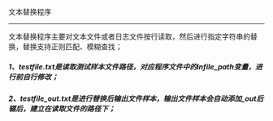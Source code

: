 文本替换程序
***
文本替换程序主要对文本文件或者日志文件按行读取，然后进行指定字符串的替换，替换支持正则匹配、模糊查找；
##### 1、testfile.txt是读取测试样本文件路径，对应程序文件中的infile_path变量，进行前自行修改；
##### 2、testfile_out.txt是进行替换后输出文件样本，输出文件样本会自动添加_out后辍后，建立在读取文件的路径下；
